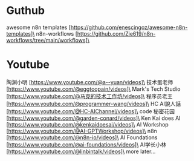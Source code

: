 # Guthub

awesome n8n templates [https://github.com/enescingoz/awesome-n8n-templates]\
n8n-workflows [https://github.com/Zie619/n8n-workflows/tree/main/workflows]\


# Youtube

陶渊小明 [https://www.youtube.com/@a--yuan/videos]\
技术蛋老师 [https://www.youtube.com/@eggtoopain/videos]\
Mark's Tech Studio [https://www.youtube.com/@马克的技术工作坊/videos]\
程序员老王 [https://www.youtube.com/@programmer-wang/videos]\
HC AI說人話 [https://www.youtube.com/@HC-AIChannel/videos]\
code 秘密花园 [https://www.youtube.com/@garden-conard/videos]\
Ken Kai does AI [https://www.youtube.com/@kenkaidoesai/videos]\
AI Workshop [https://www.youtube.com/@AI-GPTWorkshop/videos]\
n8n [https://www.youtube.com/@n8n-io/videos]\
AI Foundations [https://www.youtube.com/@ai-foundations/videos]\
AI学长小林 [https://www.youtube.com/@linbintalk/videos]\
more later...












